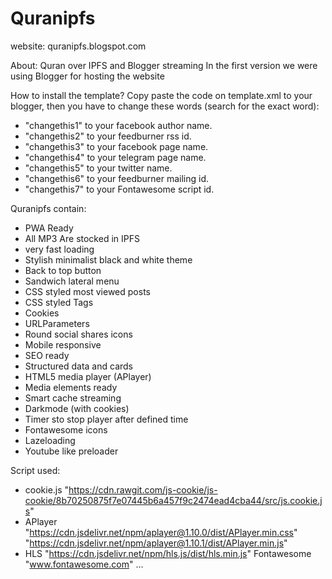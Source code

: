 # Quranipfs

website: quranipfs.blogspot.com

About:
Quran over IPFS and Blogger streaming
In the first version we were using Blogger for hosting the website

How to install the template?
Copy paste the code on template.xml to your blogger, then you have to change these words (search for the exact word):
- "changethis1" to your facebook author name.
- "changethis2" to your feedburner rss id.
- "changethis3" to your facebook page name.
- "changethis4" to your telegram page name.
- "changethis5" to your twitter name.
- "changethis6" to your feedburner mailing id.
- "changethis7" to your Fontawesome script id.

Quranipfs contain:
- PWA Ready
- All MP3 Are stocked in IPFS
- very fast loading
- Stylish minimalist black and white theme
- Back to top button
- Sandwich lateral menu
- CSS styled most viewed posts
- CSS styled Tags
- Cookies
- URLParameters
- Round social shares icons
- Mobile responsive
- SEO ready
- Structured data and cards
- HTML5 media player (APlayer)
- Media elements ready
- Smart cache streaming
- Darkmode (with cookies)
- Timer sto stop player after defined time
- Fontawesome icons
- Lazeloading
- Youtube like preloader

Script used:
- cookie.js
"https://cdn.rawgit.com/js-cookie/js-cookie/8b70250875f7e07445b6a457f9c2474ead4cba44/src/js.cookie.js"
- APlayer
"https://cdn.jsdelivr.net/npm/aplayer@1.10.0/dist/APlayer.min.css"
"https://cdn.jsdelivr.net/npm/aplayer@1.10.1/dist/APlayer.min.js"
- HLS
"https://cdn.jsdelivr.net/npm/hls.js/dist/hls.min.js"
Fontawesome
"www.fontawesome.com"
...
